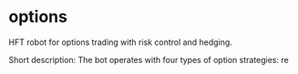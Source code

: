 # options
HFT robot for options trading with risk control and hedging.

Short description:
The bot operates with four types of option strategies: re